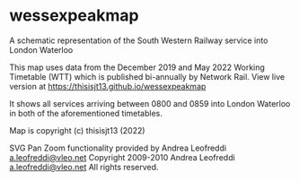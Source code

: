# wessexpeakmap
A schematic representation of the South Western Railway service into London Waterloo

This map uses data from the December 2019 and May 2022 Working Timetable (WTT) which is published bi-annually by Network Rail.
View live version at https://thisisjt13.github.io/wessexpeakmap

It shows all services arriving between 0800 and 0859 into London Waterloo in both of the aforementioned timetables. 






Map is copyright (c) thisisjt13 (2022)

SVG Pan Zoom functionality provided by 
Andrea Leofreddi <a.leofreddi@vleo.net>
Copyright 2009-2010 Andrea Leofreddi <a.leofreddi@vleo.net>
All rights reserved.
